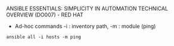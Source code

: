 ANSIBLE ESSENTIALS: SIMPLICITY IN AUTOMATION TECHNICAL OVERVIEW (DO007) - RED HAT

- Ad-hoc commands
-i : inventory path, -m : module (ping)
```
ansible all -i hosts -m ping
```

